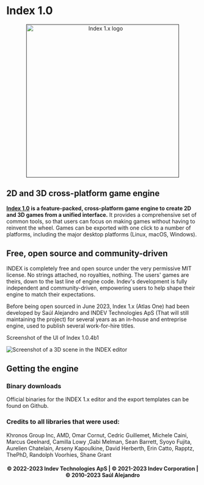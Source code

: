 # Index 1.0

<p align="center">
  <a href="">
    <img src="https://github.com/INDEV-Technologies/INDEX-1.x/assets/126918321/348fa80e-4a2f-49d4-842e-46997a52bc74" width="400" alt="Index 1.x logo">
  </a>
</p>

## 2D and 3D cross-platform game engine

**[Index 1.0]() is a feature-packed, cross-platform
game engine to create 2D and 3D games from a unified interface.** It provides a
comprehensive set of common tools, so that users can focus on making games
without having to reinvent the wheel. Games can be exported with one click to a
number of platforms, including the major desktop platforms (Linux, macOS,
Windows).

## Free, open source and community-driven

INDEX is completely free and open source under the very permissive MIT license.
No strings attached, no royalties, nothing. The users' games are theirs, down
to the last line of engine code. Indev's development is fully independent and
community-driven, empowering users to help shape their engine to match their
expectations.

Before being open sourced in June 2023, Index 1.x (Atlas One) had been developed by Saúl Alejandro and
INDEV Technologies ApS (That will still maintaining the project) for several
years as an in-house and entreprise engine, used to publish several work-for-hire titles.

Screenshot of the UI of Index 1.0.4b1

![Screenshot of a 3D scene in the INDEX editor](https://github.com/INDEV-Technologies/INDEX-1.x/assets/126918321/43b92d95-8082-4f3f-a6be-65a1aa1eddbc)

## Getting the engine

### Binary downloads

Official binaries for the INDEX 1.x editor and the export templates can be found on Github.

### Credits to all libraries that were used:

Khronos Group Inc, AMD, Omar Cornut, Cedric Guillemet, Michele Caini, Marcus Geelnard, Camilla Lowy ,Gabi Melman, Sean Barrett, Syoyo Fujita, Aurelien Chatelain, Arseny Kapoulkine, David Herberth, Erin Catto, Rapptz, ThePhD, Randolph Voorhies, Shane Grant

<h4 align="center">© 2022-2023 Indev Technologies ApS | © 2021-2023 Indev Corporation | © 2010-2023 Saúl Alejandro</h4>
<br/>
</p>
